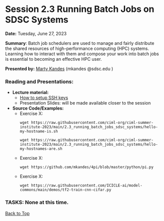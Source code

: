 # Session 2.3 Running Batch Jobs on SDSC Systems

**Date:** Tuesday, June 27, 2023

**Summary**: Batch job schedulers are used to manage and fairly distribute the shared resources of high-performance computing (HPC) systems. Learning how to interact with them and compose your work into batch jobs is essential to becoming an effective HPC user.

**Presented by:** [Marty Kandes](https://www.linkedin.com/in/marty-kandes-b53a34144/) (mkandes  @sdsc.edu ) 

### Reading and Presentations:
* **Lecture material:**
   * [How to setup SSH keys](https://github.com/sdsc/sdsc-summer-institute-2022/blob/main/2.5_data_management/SSH.md)
   * Presentation Slides: will be made available closer to the session
* **Source Code/Examples:**
   * Exercise X:
     ```
     wget https://raw.githubusercontent.com/ciml-org/ciml-summer-institute-2023/main/2.3_running_batch_jobs_sdsc_systems/hello-my-hostname-is.sh
     ```
     ```
     wget https://raw.githubusercontent.com/ciml-org/ciml-summer-institute-2023/main/2.3_running_batch_jobs_sdsc_systems/hello-my-hostnames-are.sh
     ```
   * Exercise X:
     ```
     wget https://github.com/mkandes/4pi/blob/master/python/pi.py
     ```
   * Exercise X:
     ```
     wget https://raw.githubusercontent.com/ICICLE-ai/model-commons/main/demos/tf2-train-cnn-cifar.py
     ```

### TASKS: None at this time.

[Back to Top](#top)

